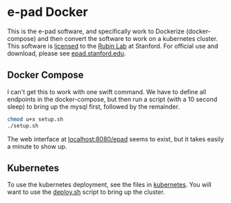 # e-pad Docker

This is the e-pad software, and specifically work to Dockerize (docker-compose) and then convert the software to work on a kubernetes cluster. This software is [licensed](LICENSE) to the [Rubin Lab](https://rubinlab.stanford.edu) at Stanford. For official use and download, please see [epad.stanford.edu](https://epad.stanford.edu).

## Docker Compose

I can't get this to work with one swift command. We have to define all endpoints in the
docker-compose, but then run a script (with a 10 second sleep) to bring up the mysql
first, followed by the remainder.

```bash
chmod u+x setup.sh
./setup.sh
```

The web interface at [localhost:8080/epad](http://localhost:8080/epad) seems to 
exist, but it takes easily a minute to show up.

## Kubernetes

To use the kubernetes deployment, see the files in [kubernetes](kubernetes).
You will want to use the [deploy.sh](kubernetes/deploy.sh) script to bring up
the cluster.
